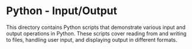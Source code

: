 # Python - Input/Output
This directory contains Python scripts that demonstrate various input and output operations in Python. These scripts cover reading from and writing to files, handling user input, and displaying output in different formats.
